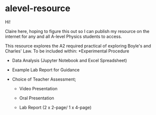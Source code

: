 # alevel-resource

Hi! 

Claire here, hoping to figure this out so I can publish my resource on the internet for any and all A-level Physics students to access. 

This resource explores the A2 required practical of exploring Boyle's and Charles' Law. 
To be included within:
  *Experimental Procedure
   
  * Data Analysis (Jupyter Notebook and Excel Spreadsheet)
   
  * Example Lab Report for Guidance
  
  * Choice of Teacher Assessment;
   
    - Video Presentation
   
    - Oral Presentation
  
    - Lab Report (2 x 2-page/ 1 x 4-page)
